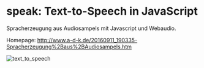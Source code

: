 # speak: Text-to-Speech in JavaScript
Spracherzeugung aus Audiosampels mit Javascript und Webaudio.

Homepage: http://www.a-d-k.de/20160911_190335-Spracherzeugung%2Baus%2BAudiosampels.htm

![text_to_speech](https://cloud.githubusercontent.com/assets/3751286/19839585/eb716afe-9ee4-11e6-9a6f-b0c0b2497822.png)



